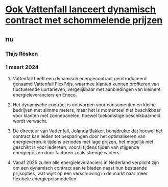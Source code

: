 # [Ook Vattenfall lanceert dynamisch contract met schommelende prijzen](https://advance.lexis.com/api/document?collection=news&id=urn:contentItem:6BFM-9431-DY0X-94PK-00000-00&context=1519360)
## nu
### Thijs Rösken
### 1 maart 2024

1. Vattenfall heeft een dynamisch energiecontract geïntroduceerd genaamd Vattenfall FlexPrijs, waarmee klanten kunnen profiteren van fluctuerende uurtarieven, vergelijkbaar met aanbiedingen van kleinere energieleveranciers en Eneco.

2. Het dynamische contract is ontworpen voor consumenten en kleine bedrijven met slimme meters, maar het is momenteel niet beschikbaar voor klanten met zonnepanelen, hoewel toekomstige beschikbaarheid wordt verwacht.

3. De directeur van Vattenfall, Jolanda Bakker, benadrukte dat hoewel het contract kan leiden tot besparingen door het optimaliseren van energieverbruik tijdens periodes met lage prijzen, het mogelijk niet geschikt is voor iedereen, vooral tijdens tijden van stijgende energieprijzen door factoren zoals strenge winters.

4. Vanaf 2025 zullen alle energieleveranciers in Nederland verplicht zijn om een dynamisch contract aan te bieden naast hun bestaande prijsopties, wat wijst op een verschuiving in de markt naar meer flexibele energieprijsmodellen.